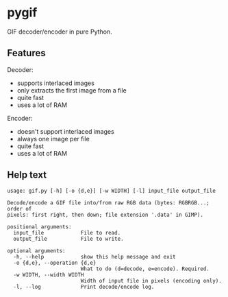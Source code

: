 # pygif
GIF decoder/encoder in pure Python.

## Features

Decoder:
* supports interlaced images
* only extracts the first image from a file
* quite fast
* uses a lot of RAM

Encoder:
* doesn't support interlaced images
* always one image per file
* quite fast
* uses a lot of RAM

## Help text

```
usage: gif.py [-h] [-o {d,e}] [-w WIDTH] [-l] input_file output_file

Decode/encode a GIF file into/from raw RGB data (bytes: RGBRGB...; order of
pixels: first right, then down; file extension '.data' in GIMP).

positional arguments:
  input_file            File to read.
  output_file           File to write.

optional arguments:
  -h, --help            show this help message and exit
  -o {d,e}, --operation {d,e}
                        What to do (d=decode, e=encode). Required.
  -w WIDTH, --width WIDTH
                        Width of input file in pixels (encoding only).
  -l, --log             Print decode/encode log.
```

